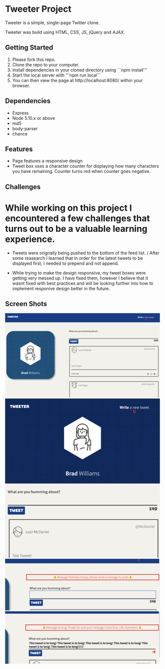 # Tweeter Project

Tweeter is a simple, single-page Twitter clone.

Tweeter was build using HTML, CSS, JS, jQuery and AJAX.

## Getting Started

1. Please fork this repo.
2. Clone the repo to your computer.
3. Install dependencies in your cloned directory using ```npm install'''
4. Start the local server with '''npm run local```
5. You can then view the page at http://localhost:8080/ within your browser.

## Dependencies

- Express
- Node 5.10.x or above
- md5
- body-parser
- chance

## Features

- Page features a responsive design 
- Tweet box uses a character counter for displaying how many characters you have remaining. Counter turns red when counter goes negative.

## Challenges

 # While working on this project I encountered a few challenges that turns out to be a valuable learning experience.

- Tweets were orignally being pushed to the bottom of the feed list. / After some reasearch I learned that in order for the latest tweets to be displayed first, I needed to prepend and not append.

- While trying to make the design responsive, my tweet boxes were getting very messed up. I have fixed them, however I believe that it wasnt fixed with best practices and will be looking further into how to implement responive design better in the future.



## Screen Shots

!["Shows app in mobile friendly mode"](https://github.com/Brad-Williams-Dev/tweeter/blob/master/docs/Screenshot%202022-12-08%20at%202.10.20%20PM.png?raw=true)
!["Shows app in Desktop mode"](https://github.com/Brad-Williams-Dev/tweeter/blob/master/docs/Screenshot%202022-12-08%20at%202.10.43%20PM.png?raw=true)
!["Example of error message, message field was empty"](https://github.com/Brad-Williams-Dev/tweeter/blob/master/docs/Screenshot%202022-12-08%20at%202.11.11%20PM.png?raw=true)
!["Example of error message, tweet to long, also demonstrates counter"](https://github.com/Brad-Williams-Dev/tweeter/blob/master/docs/Screenshot%202022-12-08%20at%202.11.38%20PM.png?raw=true)
